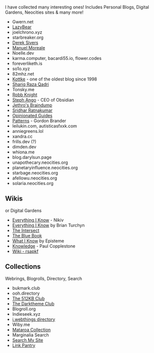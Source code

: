 
I have collected many interesting ones! Includes Personal Blogs, Digital Gardens, Neocities sites & many more!
- Gwern.net
- [LazyBear](https://lazybea.rs)
- joelchrono.xyz
- starbreaker.org
- [Derek Sivers](https://sive.rs)
- [Manuel Moreale](https://manuelmoreale.com)
- Noelle.dev
- karma.computer, bacardi55.io, flower.codes
- foreverliketh.is
- so1o.xyz
- 82mhz.net
- [Kottke](https://kottke.org) - one of the oldest blog since 1998
- [Shariq Raza Qadri](https://cosmicqbit.dev/blog)
- Tonsky.me
- [Robb Knight](https://rknight.me)
- [Steph Ango](https://stephango.com) - CEO of Obsidian
- [Jethro's Braindump](https://braindump.jethro.dev)
- [Sridhar Ratnakumar](https://srid.ca/-/all)
- [Opinionated Guides](https://opguides.info/)
- [Patterns](https://gordonbrander.com/pattern) - Gordon Brander
- leilukin.com, autisticasfxxk.com
- anniegreens.lol
- xandra.cc
- frills.dev (?)
- dimden.dev
- whiona.me
- blog.darylsun.page
- unapothecary.neocities.org
- planetaryinfluence.neocities.org
- starbage.neocities.org
- afellowu.neocities.org
- solaria.neocities.org
## Wikis
or Digital Gardens
- [Everything I Know](https://wiki.nikiv.dev/) - Nikiv
- [Everything I Know](https://wiki.brianturchyn.net) by Brian Turchyn
- [The Intersect](https://intersect.rknight.me)
- [The Blue Book](https://lyz-code.github.io/blue-book/)
- [What I Know](https://wiki.stojanow.com) by Episteme
- [Knowledge](https://paul.copplest.one/knowledge) - Paul Copplestone
- [Wiki - rsapkf](https://rsapkf.org/wiki)
## Collections
Webrings, Blogrolls, Directory, Search
- bukmark.club
- ooh.directory
- [The 512KB Club](https://512kb.club)
- [The Darktheme Club](https://darktheme.club)
- Blogroll.org
- Indieseek.xyz
- [i.webthings directory](https://directory.joejenett.com)
- Wiby.me
- [Mataroa Collection](https://collection.mataroa.blog)
- Marginalia Search
- [Search My Site](https://searchmysite.net)
- [Link Pantry](https://linkpantry.com)
